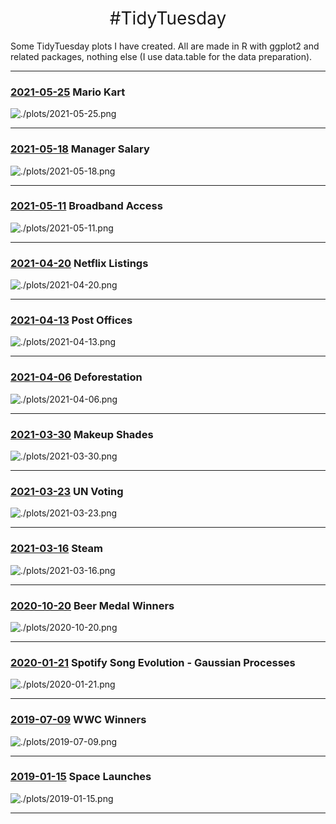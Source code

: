 <h1 style="font-weight:normal" align="center">
  &nbsp;#TidyTuesday&nbsp;
</h1>


Some TidyTuesday plots I have created. All are made in R with ggplot2 and related packages, nothing else (I use data.table for the data preparation).

***

### [2021-05-25](https://github.com/josephedwardoreilly/TidyTuesday/blob/master/src/tt_Mario_Kart.R) ‍ Mario Kart 
![./plots/2021-05-25.png](https://raw.githubusercontent.com/josephedwardoreilly/TidyTuesday/master/plots/2021-05-25.png)

***

### [2021-05-18](https://github.com/josephedwardoreilly/TidyTuesday/blob/master/src/tt_Manager.R) ‍ Manager Salary 
![./plots/2021-05-18.png](https://raw.githubusercontent.com/josephedwardoreilly/TidyTuesday/master/plots/2021-05-18.png)

***

### [2021-05-11](https://github.com/josephedwardoreilly/TidyTuesday/blob/master/src/tt_Broadband.R) ‍ Broadband Access 
![./plots/2021-05-11.png](https://raw.githubusercontent.com/josephedwardoreilly/TidyTuesday/master/plots/2021-05-11.png)

***

### [2021-04-20](https://github.com/josephedwardoreilly/TidyTuesday/blob/master/src/tt_Netflix.R) ‍ Netflix Listings 
![./plots/2021-04-20.png](https://raw.githubusercontent.com/josephedwardoreilly/TidyTuesday/master/plots/2021-04-20.png)

***

### [2021-04-13](https://github.com/josephedwardoreilly/TidyTuesday/blob/master/src/tt_Post.R) ‍ Post Offices
![./plots/2021-04-13.png](https://raw.githubusercontent.com/josephedwardoreilly/TidyTuesday/master/plots/2021-04-13.png)

***

### [2021-04-06](https://github.com/josephedwardoreilly/TidyTuesday/blob/master/src/tt_Deforestation.R) ‍ Deforestation
![./plots/2021-04-06.png](https://raw.githubusercontent.com/josephedwardoreilly/TidyTuesday/master/plots/2021-04-06.png)

***

### [2021-03-30](https://github.com/josephedwardoreilly/TidyTuesday/blob/master/src/tt_Sephora.R) ‍ Makeup Shades
![./plots/2021-03-30.png](https://raw.githubusercontent.com/josephedwardoreilly/TidyTuesday/master/plots/2021-03-30.png)

***

### [2021-03-23](https://github.com/josephedwardoreilly/TidyTuesday/blob/master/src/tt_UN.R) ‍ UN Voting
![./plots/2021-03-23.png](https://raw.githubusercontent.com/josephedwardoreilly/TidyTuesday/master/plots/2021-03-23.png)

***

### [2021-03-16](https://github.com/josephedwardoreilly/TidyTuesday/blob/master/src/tt_Steam.R) ‍ Steam
![./plots/2021-03-16.png](https://raw.githubusercontent.com/josephedwardoreilly/TidyTuesday/master/plots/2021-03-16.png)

***

### [2020-10-20](https://github.com/josephedwardoreilly/TidyTuesday/blob/master/src/tt_Beer.R) ‍ Beer Medal Winners
![./plots/2020-10-20.png](https://raw.githubusercontent.com/josephedwardoreilly/TidyTuesday/master/plots/2020-10-20.png)

***

### [2020-01-21](https://github.com/josephedwardoreilly/TidyTuesday/blob/master/src/tt_Spotify.R) ‍ Spotify Song Evolution - Gaussian Processes
![./plots/2020-01-21.png](https://raw.githubusercontent.com/josephedwardoreilly/TidyTuesday/master/plots/2020-01-21.png)

***

### [2019-07-09](https://github.com/josephedwardoreilly/TidyTuesday/blob/master/src/tt_WWC.R) ‍ WWC Winners
![./plots/2019-07-09.png](https://raw.githubusercontent.com/josephedwardoreilly/TidyTuesday/master/plots/2019-07-09.png)

***

### [2019-01-15](https://github.com/josephedwardoreilly/TidyTuesday/blob/master/src/tt_launches.R) ‍ Space Launches
![./plots/2019-01-15.png](https://raw.githubusercontent.com/josephedwardoreilly/TidyTuesday/master/plots/2019-01-15.png)

***
